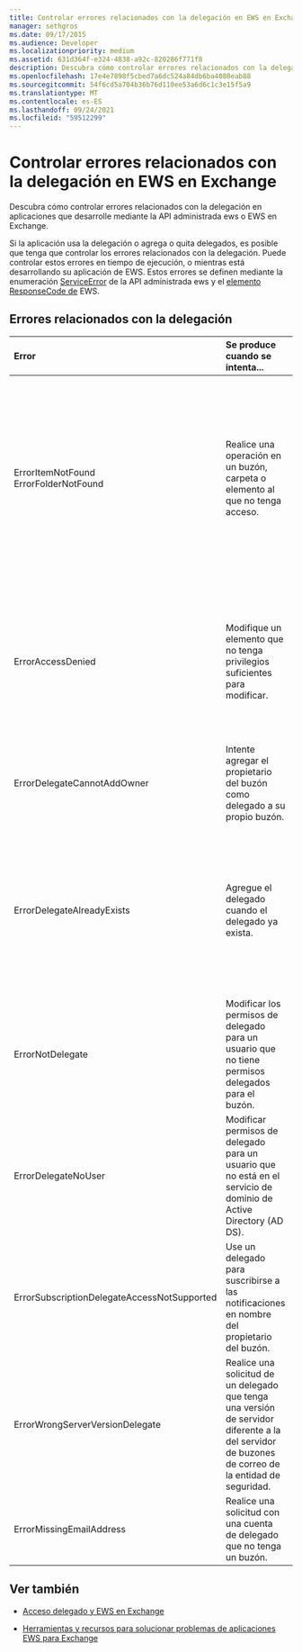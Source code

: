 ```yaml
---
title: Controlar errores relacionados con la delegación en EWS en Exchange
manager: sethgros
ms.date: 09/17/2015
ms.audience: Developer
ms.localizationpriority: medium
ms.assetid: 631d364f-e324-4838-a92c-820286f771f8
description: Descubra cómo controlar errores relacionados con la delegación en aplicaciones que desarrolle mediante la API administrada ews o EWS en Exchange.
ms.openlocfilehash: 17e4e7898f5cbed7a6dc524a84db6ba4080eab88
ms.sourcegitcommit: 54f6cd5a704b36b76d110ee53a6d6c1c3e15f5a9
ms.translationtype: MT
ms.contentlocale: es-ES
ms.lasthandoff: 09/24/2021
ms.locfileid: "59512299"
---
```

# <a name="handling-delegation-related-errors-in-ews-in-exchange"></a>Controlar errores relacionados con la delegación en EWS en Exchange

Descubra cómo controlar errores relacionados con la delegación en aplicaciones que desarrolle mediante la API administrada ews o EWS en Exchange.
  
Si la aplicación usa la delegación o agrega o quita delegados, es posible que tenga que controlar los errores relacionados con la delegación. Puede controlar estos errores en tiempo de ejecución, o mientras está desarrollando su aplicación de EWS. Estos errores se definen mediante la enumeración [ServiceError](https://msdn.microsoft.com/library/microsoft.exchange.webservices.data.serviceerror%28v=exchg.80%29.aspx) de la API administrada ews y el [elemento ResponseCode de](https://msdn.microsoft.com/library/4b84d670-74c9-4d6d-84e7-f0a9f76f0d93%28Office.15%29.aspx) EWS. 
  
## <a name="delegation-related-errors"></a>Errores relacionados con la delegación

|**Error**|**Se produce cuando se intenta...**|**Controlarla por...**|
|:-----|:-----|:-----|
|ErrorItemNotFound  <br/> ErrorFolderNotFound  <br/> |Realice una operación en un buzón, carpeta o elemento al que no tenga acceso.  <br/> |Actualizar los permisos del delegado para permitirles tener acceso a la carpeta o elemento mediante una llamada al método de API administrada ews [UpdateDelegates](https://msdn.microsoft.com/library/microsoft.exchange.webservices.data.exchangeservice.updatedelegates%28v=exchg.80%29.aspx) o a la operación [EWS UpdateDelegate](https://msdn.microsoft.com/library/03f618ac-ad1a-4772-9b81-c5bb0f12d6ab%28Office.15%29.aspx) y, a continuación, reintentar la solicitud.  <br/> |
|ErrorAccessDenied  <br/> |Modifique un elemento que no tenga privilegios suficientes para modificar.  <br/> |Actualice los permisos de delegado mediante una llamada al método **updateDelegate** EWS Managed API o a la **operación Ews UpdateDelegate** y, a continuación, vuelva a intentar la solicitud.  <br/> |
|ErrorDelegateCannotAddOwner  <br/> |Intente agregar el propietario del buzón como delegado a su propio buzón.  <br/> |[Agregar un usuario diferente como delegado,](how-to-add-and-remove-delegates-by-using-ews-in-exchange.md)no el propietario del buzón.  <br/> |
|ErrorDelegateAlreadyExists  <br/> |Agregue el delegado cuando el delegado ya exista.  <br/> |No hacer nada, porque el delegado ya existe para el propietario del buzón. O bien, si está intentando cambiar los permisos de un delegado existente, use el método **UpdateDelegates** o la **operación UpdateDelegate.**  <br/> |
|ErrorNotDelegate  <br/> |Modificar los permisos de delegado para un usuario que no tiene permisos delegados para el buzón.  <br/> |[Agregar al usuario como delegado para](how-to-add-and-remove-delegates-by-using-ews-in-exchange.md) el buzón antes de intentar actualizar o quitar sus permisos.  <br/> |
|ErrorDelegateNoUser  <br/> |Modificar permisos de delegado para un usuario que no está en el servicio de dominio de Active Directory (AD DS).  <br/> |Crear el usuario en AD DS o corregir la información de delegado en la solicitud.  <br/> |
|ErrorSubscriptionDelegateAccessNotSupported  <br/> |Use un delegado para suscribirse a las notificaciones en nombre del propietario del buzón.  <br/> |Suscribirse a las notificaciones como propietario del buzón.  <br/> |
|ErrorWrongServerVersionDelegate  <br/> |Realice una solicitud de un delegado que tenga una versión de servidor diferente a la del servidor de buzones de correo de la entidad de seguridad.  <br/> |Usar un delegado o agregar un delegado cuyo buzón tiene la misma versión del servidor que el propietario del buzón.  <br/> |
|ErrorMissingEmailAddress  <br/> |Realice una solicitud con una cuenta de delegado que no tenga un buzón.  <br/> |Agregar un buzón a la cuenta del delegado.  <br/> |
   
## <a name="see-also"></a>Ver también


- [Acceso delegado y EWS en Exchange](delegate-access-and-ews-in-exchange.md)
    
- [Herramientas y recursos para solucionar problemas de aplicaciones EWS para Exchange](tools-and-resources-for-troubleshooting-ews-applications-for-exchange.md)
    

